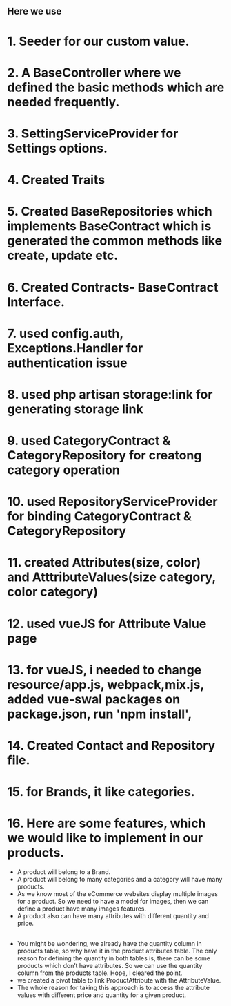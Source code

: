 ## Here we use

# 1. Seeder for our custom value.
# 2. A BaseController where we defined the basic methods which are needed frequently.
# 3. SettingServiceProvider for Settings options.
# 4. Created Traits 
# 5. Created BaseRepositories which implements BaseContract which is generated the common methods like create, update etc.
# 6. Created Contracts- BaseContract Interface.
# 7. used config.auth, Exceptions.Handler for authentication issue
# 8. used php artisan storage:link for generating storage link
# 9. used CategoryContract & CategoryRepository for creatong category operation
# 10. used RepositoryServiceProvider for binding CategoryContract & CategoryRepository
# 11. created Attributes(size, color) and AtttributeValues(size category, color category)
# 12. used vueJS for Attribute Value page
# 13. for vueJS, i needed to change resource/app.js, webpack,mix.js, added vue-swal packages on package.json, run 'npm install', 
# 14. Created Contact and Repository file.
# 15. for Brands, it like categories.

# 16.  Here are some features, which we would like to implement in our products.

* A product will belong to a Brand.
* A product will belong to many categories and a category will have many products.
* As we know most of the eCommerce websites display multiple images for a product. So we need to have a model for images, then we can define a product have many images features.
* A product also can have many attributes with different quantity and price.

##
* You might be wondering, we already have the quantity column in products table, so why have it in the product attributes table.
The only reason for defining the quantity in both tables is, there can be some products which don’t have attributes. So we can use the quantity column from the products table. Hope, I cleared the point.
* we created a pivot table to link ProductAttribute with the AttributeValue.
* The whole reason for taking this approach is to access the attribute values with different price and quantity for a given product.

